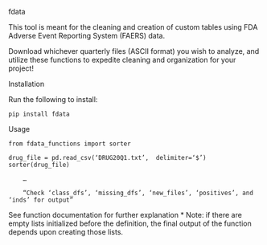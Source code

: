 fdata

This tool is meant for the cleaning and creation of custom tables using FDA Adverse Event Reporting System (FAERS) data.

Download whichever quarterly files (ASCII format) you wish to analyze, and utilize these functions to expedite cleaning and organization for your project!


Installation

Run the following to install:

	pip install fdata


Usage

	from fdata_functions import sorter

	drug_file = pd.read_csv(‘DRUG20Q1.txt’,  delimiter=‘$’)
	sorter(drug_file) 

		…

		“Check ‘class_dfs’, ‘missing_dfs’, ‘new_files’, ‘positives’, and ‘inds’ for output”

See function documentation for further explanation
	* Note: if there are empty lists initialized before the definition, the final output of the function depends 		upon creating those lists.